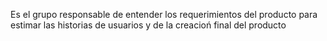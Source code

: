 Es el grupo responsable de entender los requerimientos del producto  para estimar las historias de usuarios y de la creacioń final del producto